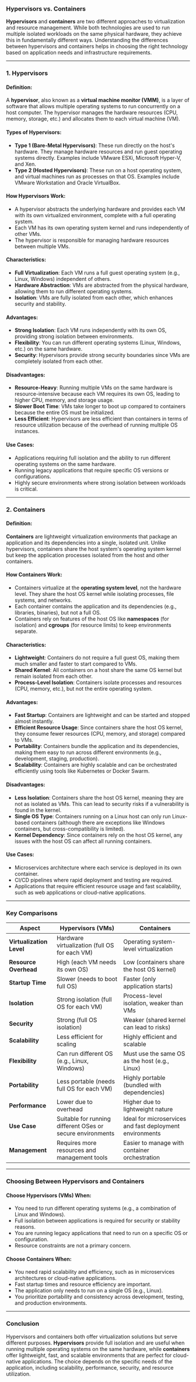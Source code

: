 ### Hypervisors vs. Containers

**Hypervisors** and **containers** are two different approaches to virtualization and resource management. While both technologies are used to run multiple isolated workloads on the same physical hardware, they achieve this in fundamentally different ways. Understanding the differences between hypervisors and containers helps in choosing the right technology based on application needs and infrastructure requirements.

---

### 1. **Hypervisors**

#### Definition:
A **hypervisor**, also known as a **virtual machine monitor (VMM)**, is a layer of software that allows multiple operating systems to run concurrently on a host computer. The hypervisor manages the hardware resources (CPU, memory, storage, etc.) and allocates them to each virtual machine (VM).

#### Types of Hypervisors:
- **Type 1 (Bare-Metal Hypervisors)**: These run directly on the host's hardware. They manage hardware resources and run guest operating systems directly. Examples include VMware ESXi, Microsoft Hyper-V, and Xen.
- **Type 2 (Hosted Hypervisors)**: These run on a host operating system, and virtual machines run as processes on that OS. Examples include VMware Workstation and Oracle VirtualBox.

#### How Hypervisors Work:
- A hypervisor abstracts the underlying hardware and provides each VM with its own virtualized environment, complete with a full operating system.
- Each VM has its own operating system kernel and runs independently of other VMs.
- The hypervisor is responsible for managing hardware resources between multiple VMs.

#### Characteristics:
- **Full Virtualization**: Each VM runs a full guest operating system (e.g., Linux, Windows) independent of others.
- **Hardware Abstraction**: VMs are abstracted from the physical hardware, allowing them to run different operating systems.
- **Isolation**: VMs are fully isolated from each other, which enhances security and stability.

#### Advantages:
- **Strong Isolation**: Each VM runs independently with its own OS, providing strong isolation between environments.
- **Flexibility**: You can run different operating systems (Linux, Windows, etc.) on the same hardware.
- **Security**: Hypervisors provide strong security boundaries since VMs are completely isolated from each other.

#### Disadvantages:
- **Resource-Heavy**: Running multiple VMs on the same hardware is resource-intensive because each VM requires its own OS, leading to higher CPU, memory, and storage usage.
- **Slower Boot Time**: VMs take longer to boot up compared to containers because the entire OS must be initialized.
- **Less Efficient**: Hypervisors are less efficient than containers in terms of resource utilization because of the overhead of running multiple OS instances.

#### Use Cases:
- Applications requiring full isolation and the ability to run different operating systems on the same hardware.
- Running legacy applications that require specific OS versions or configurations.
- Highly secure environments where strong isolation between workloads is critical.

---

### 2. **Containers**

#### Definition:
**Containers** are lightweight virtualization environments that package an application and its dependencies into a single, isolated unit. Unlike hypervisors, containers share the host system's operating system kernel but keep the application processes isolated from the host and other containers.

#### How Containers Work:
- Containers virtualize at the **operating system level**, not the hardware level. They share the host OS kernel while isolating processes, file systems, and networks.
- Each container contains the application and its dependencies (e.g., libraries, binaries), but not a full OS.
- Containers rely on features of the host OS like **namespaces** (for isolation) and **cgroups** (for resource limits) to keep environments separate.

#### Characteristics:
- **Lightweight**: Containers do not require a full guest OS, making them much smaller and faster to start compared to VMs.
- **Shared Kernel**: All containers on a host share the same OS kernel but remain isolated from each other.
- **Process-Level Isolation**: Containers isolate processes and resources (CPU, memory, etc.), but not the entire operating system.

#### Advantages:
- **Fast Startup**: Containers are lightweight and can be started and stopped almost instantly.
- **Efficient Resource Usage**: Since containers share the host OS kernel, they consume fewer resources (CPU, memory, and storage) compared to VMs.
- **Portability**: Containers bundle the application and its dependencies, making them easy to run across different environments (e.g., development, staging, production).
- **Scalability**: Containers are highly scalable and can be orchestrated efficiently using tools like Kubernetes or Docker Swarm.
  
#### Disadvantages:
- **Less Isolation**: Containers share the host OS kernel, meaning they are not as isolated as VMs. This can lead to security risks if a vulnerability is found in the kernel.
- **Single OS Type**: Containers running on a Linux host can only run Linux-based containers (although there are exceptions like Windows containers, but cross-compatibility is limited).
- **Kernel Dependency**: Since containers rely on the host OS kernel, any issues with the host OS can affect all running containers.

#### Use Cases:
- Microservices architecture where each service is deployed in its own container.
- CI/CD pipelines where rapid deployment and testing are required.
- Applications that require efficient resource usage and fast scalability, such as web applications or cloud-native applications.

---

### Key Comparisons

| **Aspect**               | **Hypervisors (VMs)**                        | **Containers**                               |
|--------------------------|----------------------------------------------|----------------------------------------------|
| **Virtualization Level**  | Hardware virtualization (full OS for each VM)| Operating system-level virtualization        |
| **Resource Overhead**     | High (each VM needs its own OS)              | Low (containers share the host OS kernel)    |
| **Startup Time**          | Slower (needs to boot full OS)               | Faster (only application starts)             |
| **Isolation**             | Strong isolation (full OS for each VM)       | Process-level isolation, weaker than VMs     |
| **Security**              | Strong (full OS isolation)                   | Weaker (shared kernel can lead to risks)     |
| **Scalability**           | Less efficient for scaling                   | Highly efficient and scalable                |
| **Flexibility**           | Can run different OS (e.g., Linux, Windows)  | Must use the same OS as the host (e.g., Linux)|
| **Portability**           | Less portable (needs full OS for each VM)    | Highly portable (bundled with dependencies)  |
| **Performance**           | Lower due to overhead                        | Higher due to lightweight nature             |
| **Use Case**              | Suitable for running different OSes or secure environments | Ideal for microservices and fast deployment environments |
| **Management**            | Requires more resources and management tools | Easier to manage with container orchestration |

---

### Choosing Between Hypervisors and Containers

#### Choose **Hypervisors (VMs)** When:
- You need to run different operating systems (e.g., a combination of Linux and Windows).
- Full isolation between applications is required for security or stability reasons.
- You are running legacy applications that need to run on a specific OS or configuration.
- Resource constraints are not a primary concern.

#### Choose **Containers** When:
- You need rapid scalability and efficiency, such as in microservices architectures or cloud-native applications.
- Fast startup times and resource efficiency are important.
- The application only needs to run on a single OS (e.g., Linux).
- You prioritize portability and consistency across development, testing, and production environments.

---

### Conclusion

Hypervisors and containers both offer virtualization solutions but serve different purposes. **Hypervisors** provide full isolation and are useful when running multiple operating systems on the same hardware, while **containers** offer lightweight, fast, and scalable environments that are perfect for cloud-native applications. The choice depends on the specific needs of the application, including scalability, performance, security, and resource utilization.
